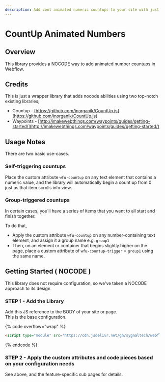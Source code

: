 ```yaml
---
description: Add cool animated numeric countups to your site with just an attribute.
---
```


# CountUp Animated Numbers

## Overview <a href="#display-captions-in-webflows-lightboxes" id="display-captions-in-webflows-lightboxes"></a>

This library provides a NOCODE way to add animated number countups in Webflow.

## Credits

This is just a wrapper library that adds nocode abilities using two top-notch existing libraries;

* Countup - [https://github.com/inorganik/CountUp.js](https://github.com/inorganik/CountUp.js)
* Waypoints - [http://imakewebthings.com/waypoints/guides/getting-started/](http://imakewebthings.com/waypoints/guides/getting-started/)

## Usage Notes <a href="#usage-notes" id="usage-notes"></a>

There are two basic use-cases.&#x20;

### Self-triggering countups

Place the custom attribute `wfu-countup` on any text element that contains a numeric value, and the library will automatically begin a count up from 0 just as that item scrolls into view.&#x20;

### Group-triggered countups

In certain cases, you'll have a series of items that you want to all start and finish together.&#x20;

To do that,&#x20;

* Apply the custom attribute `wfu-countup` on any number-containing text element, and assign it a group name e.g. `group1`
* Then, on an element or container that begins slightly higher on the page, place a custom attribute of `wfu-countup-trigger` = `group1` using the same name.

## Getting Started ( NOCODE ) <a href="#getting-started-nocode" id="getting-started-nocode"></a>

This library does not require configuration, so we've taken a NOCODE approach to its design.

### STEP 1 - Add the Library <a href="#step-1---add-the-library" id="step-1---add-the-library"></a>

Add this JS reference to the BODY of your site or page.\
This is the base configuration.

{% code overflow="wrap" %}
```html
<script type="module" src="https://cdn.jsdelivr.net/gh/sygnaltech/webflow-util@4.11/src/nocode/webflow-countup.min.js"></script>

```
{% endcode %}

### STEP 2 - Apply the custom attributes and code pieces based on your configuration needs <a href="#step-2---apply-the-custom-attributes-to-the-elements-you-want-to-affect" id="step-2---apply-the-custom-attributes-to-the-elements-you-want-to-affect"></a>

See above, and the feature-specific sub pages for details.
